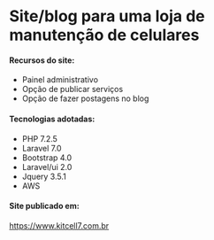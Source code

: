 <h1> Site/blog para uma loja de manutenção de celulares </h1>

<h4>Recursos do site:</h4>
<ul>
    <li>Painel administrativo</li>
    <li>Opção de publicar serviços</li>
    <li>Opção de fazer postagens no blog</li>
</ul>

<h4>Tecnologias adotadas:</h4>

<ul>
    <li>PHP 7.2.5</li>
    <li>Laravel 7.0</li>
    <li>Bootstrap 4.0</li>
    <li>Laravel/ui 2.0</li>
    <li>Jquery 3.5.1</li>
    <li>AWS</li>
</ul>

<h4>Site publicado em:</h4>
<a href="www.kitcell7.com.br"> https://www.kitcell7.com.br </a>
